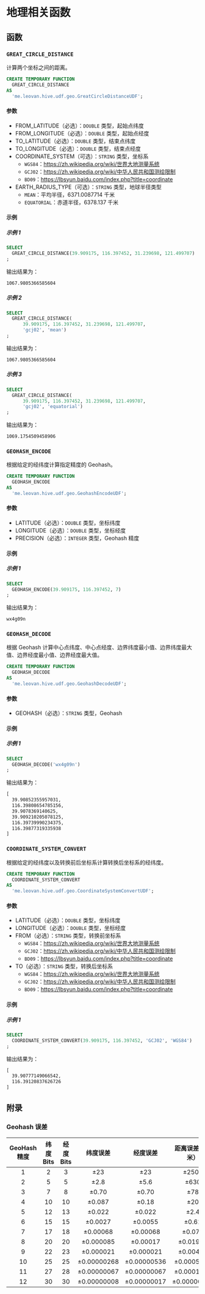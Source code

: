 # 地理相关函数

## 函数

### `GREAT_CIRCLE_DISTANCE`

计算两个坐标之间的距离。

```sql
CREATE TEMPORARY FUNCTION
  GREAT_CIRCLE_DISTANCE
AS
  'me.leovan.hive.udf.geo.GreatCircleDistanceUDF';
```

#### 参数

- FROM_LATITUDE（必选）：`DOUBLE` 类型，起始点纬度
- FROM_LONGITUDE（必选）：`DOUBLE` 类型，起始点经度
- TO_LATITUDE（必选）：`DOUBLE` 类型，结束点纬度
- TO_LONGITUDE（必选）：`DOUBLE` 类型，结束点经度
- COORDINATE_SYSTEM（可选）：`STRING` 类型，坐标系
    - `WGS84`：https://zh.wikipedia.org/wiki/世界大地测量系统
    - `GCJ02`：https://zh.wikipedia.org/wiki/中华人民共和国测绘限制
    - `BD09`：https://lbsyun.baidu.com/index.php?title=coordinate
- EARTH_RADIUS_TYPE（可选）：`STRING` 类型，地球半径类型
    - `MEAN`：平均半径，6371.0087714 千米
    - `EQUATORIAL`：赤道半径，6378.137 千米

#### 示例

##### 示例 1

```sql
SELECT
  GREAT_CIRCLE_DISTANCE(39.909175, 116.397452, 31.239698, 121.499707)
;
```

输出结果为：

```txt
1067.9805366585604
```

##### 示例 2

```sql
SELECT
  GREAT_CIRCLE_DISTANCE(
      39.909175, 116.397452, 31.239698, 121.499707,
      'gcj02', 'mean')
;
```

输出结果为：

```txt
1067.9805366585604
```

##### 示例 3

```sql
SELECT
  GREAT_CIRCLE_DISTANCE(
      39.909175, 116.397452, 31.239698, 121.499707,
      'gcj02', 'equatorial')
;
```

输出结果为：

```txt
1069.1754509458906
```

### `GEOHASH_ENCODE`

根据给定的经纬度计算指定精度的 Geohash。

```sql
CREATE TEMPORARY FUNCTION
  GEOHASH_ENCODE
AS
  'me.leovan.hive.udf.geo.GeohashEncodeUDF';
```

#### 参数

- LATITUDE（必选）：`DOUBLE` 类型，坐标纬度
- LONGITUDE（必选）：`DOUBLE` 类型，坐标经度
- PRECISION（必选）：`INTEGER` 类型，Geohash 精度

#### 示例

##### 示例 1

```sql
SELECT
  GEOHASH_ENCODE(39.909175, 116.397452, 7)
;
```

输出结果为：

```txt
wx4g09n
```

### `GEOHASH_DECODE`

根据 Geohash 计算中心点纬度、中心点经度、边界纬度最小值、边界纬度最大值、边界经度最小值、边界经度最大值。

```sql
CREATE TEMPORARY FUNCTION
  GEOHASH_DECODE
AS
  'me.leovan.hive.udf.geo.GeohashDecodeUDF';
```

#### 参数

- GEOHASH（必选）：`STRING` 类型，Geohash

#### 示例

##### 示例 1

```sql
SELECT
  GEOHASH_DECODE('wx4g09n')
;
```

输出结果为：

```txt
[
  39.90852355957031,
  116.39808654785156,
  39.9078369140625,
  39.909210205078125,
  116.39739990234375,
  116.39877319335938
]
```

### `COORDINATE_SYSTEM_CONVERT`

根据给定的经纬度以及转换前后坐标系计算转换后坐标系的经纬度。

```sql
CREATE TEMPORARY FUNCTION
  COORDINATE_SYSTEM_CONVERT
AS
  'me.leovan.hive.udf.geo.CoordinateSystemConvertUDF';
```

#### 参数

- LATITUDE（必选）：`DOUBLE` 类型，坐标纬度
- LONGITUDE（必选）：`DOUBLE` 类型，坐标经度
- FROM（必选）：`STRING` 类型，转换前坐标系
    - `WGS84`：https://zh.wikipedia.org/wiki/世界大地测量系统
    - `GCJ02`：https://zh.wikipedia.org/wiki/中华人民共和国测绘限制
    - `BD09`：https://lbsyun.baidu.com/index.php?title=coordinate
- TO（必选）：`STRING` 类型，转换后坐标系
    - `WGS84`：https://zh.wikipedia.org/wiki/世界大地测量系统
    - `GCJ02`：https://zh.wikipedia.org/wiki/中华人民共和国测绘限制
    - `BD09`：https://lbsyun.baidu.com/index.php?title=coordinate

#### 示例

##### 示例 1

```sql
SELECT
  COORDINATE_SYSTEM_CONVERT(39.909175, 116.397452, 'GCJ02', 'WGS84')
;
```

输出结果为：

```txt
[
  39.90777149066542,
  116.39120837626726
]
```

## 附录

### Geohash 误差

| GeoHash 精度 | 纬度 Bits | 经度 Bits |  纬度误差   |  经度误差   | 距离误差（千米） |
| :----------: | :-------: | :-------: | :---------: | :---------: | :--------------: |
|      1       |     2     |     3     |     ±23     |     ±23     |      ±2500       |
|      2       |     5     |     5     |    ±2.8     |    ±5.6     |       ±630       |
|      3       |     7     |     8     |    ±0.70    |    ±0.70    |       ±78        |
|      4       |    10     |    10     |   ±0.087    |    ±0.18    |       ±20        |
|      5       |    12     |    13     |   ±0.022    |   ±0.022    |       ±2.4       |
|      6       |    15     |    15     |   ±0.0027   |   ±0.0055   |      ±0.61       |
|      7       |    17     |    18     |  ±0.00068   |  ±0.00068   |      ±0.076      |
|      8       |    20     |    20     |  ±0.000085  |  ±0.00017   |     ±0.01911     |
|      9       |    22     |    23     |  ±0.000021  |  ±0.000021  |     ±0.00478     |
|      10      |    25     |    25     | ±0.00000268 | ±0.00000536 |    ±0.0005971    |
|      11      |    27     |    28     | ±0.00000067 | ±0.00000067 |    ±0.0001492    |
|      12      |    30     |    30     | ±0.00000008 | ±0.00000017 |   ±0.00000186    |
